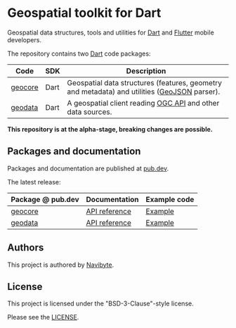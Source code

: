 # Geospatial toolkit for Dart

Geospatial data structures, tools and utilities for 
[Dart](https://dart.dev/) 
and [Flutter](https://flutter.dev/) mobile developers.

The repository contains two [Dart](https://dart.dev/) code packages:

Code        | SDK | Description 
----------- | --- | -----------
[geocore](dart/geocore) | Dart | Geospatial data structures (features, geometry and metadata) and utilities ([GeoJSON](https://geojson.org/) parser). 
[geodata](dart/geodata) | Dart | A geospatial client reading [OGC API](https://ogcapi.ogc.org/) and other data sources.

**This repository is at the alpha-stage, breaking changes are possible.** 

## Packages and documentation

Packages and documentation are published at [pub.dev](https://pub.dev/). 

The latest release:

Package @ pub.dev | Documentation | Example code 
----------------- | ------------- | -----------
[geocore](https://pub.dev/packages/geocore) | [API reference](https://pub.dev/documentation/geocore/latest/) | [Example](https://pub.dev/packages/geocore/example)
[geodata](https://pub.dev/packages/geodata) | [API reference](https://pub.dev/documentation/geodata/latest/) | [Example](https://pub.dev/packages/geodata/example)

## Authors

This project is authored by [Navibyte](https://navibyte.com).

## License

This project is licensed under the "BSD-3-Clause"-style license.

Please see the [LICENSE](LICENSE).


